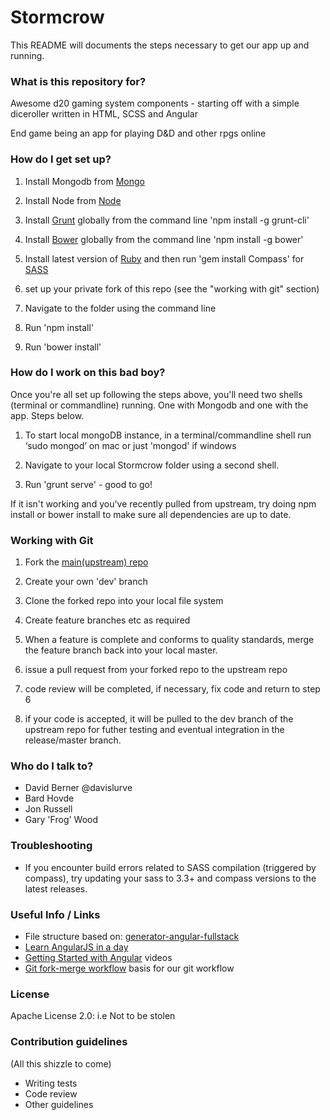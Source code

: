 # Stormcrow #

This README will documents the steps necessary to get our app up and running.

### What is this repository for? ###

Awesome d20 gaming system components - starting off with a simple diceroller written in HTML, SCSS and Angular

End game being an app for playing D&D and other rpgs online

### How do I get set up? ###

1. Install Mongodb from [Mongo](http://www.mongodb.org/downloads)

2. Install Node from [Node](http://nodejs.org/)

3. Install [Grunt](http://gruntjs.com/)  globally  from the command line 'npm install -g grunt-cli'

4. Install [Bower](http://bower.io/)  globally from the command line 'npm install -g bower'

5. Install latest version of [Ruby](http://rubyinstaller.org/) and then run 'gem install Compass' for [SASS](http://sass-lang.com/)

6. set up your private fork of this repo (see the "working with git" section)

7. Navigate to the folder using the command line

8. Run 'npm install'

9. Run 'bower install'


### How do I work on this bad boy? ###

Once you're all set up following the steps above, you'll need two shells (terminal or commandline) running.  One with Mongodb and one with the app.  Steps below.

1.  To start local mongoDB instance, in a terminal/commandline shell run ‘sudo mongod’ on mac or just 'mongod' if windows

2. Navigate to your local Stormcrow folder  using a second shell.

3. Run 'grunt serve' - good to go!

If it isn't working and you've recently pulled from upstream, try doing npm install or bower install to make sure all dependencies are up to date.


### Working with Git ###

1. Fork the [main(upstream) repo](https://github.com/websuperheroes/stormcrow)

2. Create your own 'dev' branch

3. Clone the forked repo into your local file system

4. Create feature branches etc as required

5. When a feature is complete and conforms to quality standards, merge the feature branch back into your local master.

6. issue a pull request from your forked repo to the upstream repo

7. code review will be completed, if necessary, fix code and return to step 6

8. if your code is accepted, it will be pulled to the dev branch of the upstream repo for futher testing and eventual integration in the release/master branch.


### Who do I talk to? ###

* David Berner @davislurve
* Bard Hovde
* Jon Russell
* Gary 'Frog' Wood

### Troubleshooting ###

* If you encounter build errors related to SASS compilation (triggered by compass), try updating your sass to 3.3+ and compass versions to the latest releases. 


### Useful Info / Links ###

* File structure based on: [generator-angular-fullstack](https://github.com/DaftMonk/generator-angular-fullstack)
* [Learn AngularJS in a day](http://toddmotto.com/ultimate-guide-to-learning-angular-js-in-one-day/)
* [Getting Started with Angular](http://www.youtube.com/watch?v=WuiHuZq_cg4&list=PL173F1A311439C05D&context=C48ac877ADvjVQa1PpcFONnl4Q5x8hqvT6tRBTE-m0-Ym47jO3PEE%3D) videos
* [Git fork-merge workflow](http://x-team.com/2013/09/our-git-workflow-forks-with-feature-branches/) basis for our git workflow


### License ###

Apache License 2.0: i.e Not to be stolen

### Contribution guidelines ###

(All this shizzle to come)

* Writing tests
* Code review
* Other guidelines


